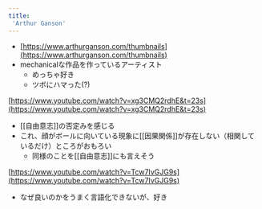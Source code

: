 ```yaml
---
title:
 'Arthur Ganson'
---
```


- [https://www.arthurganson.com/thumbnails](https://www.arthurganson.com/thumbnails)
- mechanicalな作品を作っているアーティスト
    - めっちゃ好き
    - ツボにハマった(?)

[https://www.youtube.com/watch?v=xg3CMQ2rdhE&t=23s](https://www.youtube.com/watch?v=xg3CMQ2rdhE&t=23s)
- [[自由意志]]の否定みを感じる
- これ、顔がボールに向いている現象に[[因果関係]]が存在しない（相関しているだけ）ところがおもろい
    - 同様のことを[[自由意志]]にも言えそう

[https://www.youtube.com/watch?v=Tcw7IvGJG9s](https://www.youtube.com/watch?v=Tcw7IvGJG9s)
- なぜ良いのかをうまく言語化できないが、好き
